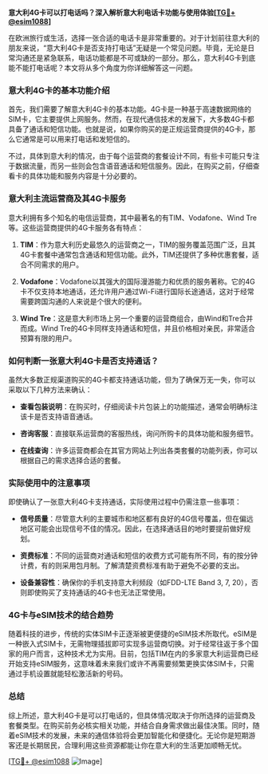 **意大利4G卡可以打电话吗？深入解析意大利电话卡功能与使用体验[[TG💪+ @esim1088](https://t.me/s/esim1088)]**

在欧洲旅行或生活，选择一张合适的电话卡是非常重要的。对于计划前往意大利的朋友来说，“意大利4G卡是否支持打电话”无疑是一个常见问题。毕竟，无论是日常沟通还是紧急联系，电话功能都是不可或缺的一部分。那么，意大利4G卡到底能不能打电话呢？本文将从多个角度为你详细解答这一问题。

### 意大利4G卡的基本功能介绍

首先，我们需要了解意大利4G卡的基本功能。4G卡是一种基于高速数据网络的SIM卡，它主要提供上网服务。然而，在现代通信技术的发展下，大多数4G卡都具备了通话和短信功能。也就是说，如果你购买的是正规运营商提供的4G卡，那么它通常是可以用来打电话和发短信的。

不过，具体到意大利的情况，由于每个运营商的套餐设计不同，有些卡可能只专注于数据流量，而另一些则会包含语音通话和短信服务。因此，在购买之前，仔细查看卡的具体功能和服务内容是十分必要的。

### 意大利主流运营商及其4G卡服务

意大利拥有多个知名的电信运营商，其中最著名的有TIM、Vodafone、Wind Tre等。这些运营商提供的4G卡服务各有特点：

1. **TIM**：作为意大利历史最悠久的运营商之一，TIM的服务覆盖范围广泛，且其4G卡套餐中通常包含通话和短信功能。此外，TIM还提供了多种优惠套餐，适合不同需求的用户。
   
2. **Vodafone**：Vodafone以其强大的国际漫游能力和优质的服务著称。它的4G卡不仅支持本地通话，还允许用户通过Wi-Fi进行国际长途通话，这对于经常需要跨国沟通的人来说是个很大的便利。

3. **Wind Tre**：这是意大利市场上另一个重要的运营商组合，由Wind和Tre合并而成。Wind Tre的4G卡同样支持通话和短信，并且价格相对亲民，非常适合预算有限的用户。

### 如何判断一张意大利4G卡是否支持通话？

虽然大多数正规渠道购买的4G卡都支持通话功能，但为了确保万无一失，你可以采取以下几种方法来确认：

- **查看包装说明**：在购买时，仔细阅读卡片包装上的功能描述，通常会明确标注该卡是否支持语音通话。
  
- **咨询客服**：直接联系运营商的客服热线，询问所购卡的具体功能和服务细节。

- **在线查询**：许多运营商都会在其官方网站上列出各类套餐的功能列表，你可以根据自己的需求选择合适的套餐。

### 实际使用中的注意事项

即使确认了一张意大利4G卡支持通话，实际使用过程中仍需注意一些事项：

- **信号质量**：尽管意大利的主要城市和地区都有良好的4G信号覆盖，但在偏远地区可能会出现信号不佳的情况。因此，在选择通话目的地时要提前做好规划。

- **资费标准**：不同的运营商对通话和短信的收费方式可能有所不同，有的按分钟计费，有的则采用包月制。了解清楚资费标准有助于避免不必要的支出。

- **设备兼容性**：确保你的手机支持意大利频段（如FDD-LTE Band 3, 7, 20），否则即使购买了支持通话的4G卡也无法正常使用。

### 4G卡与eSIM技术的结合趋势

随着科技的进步，传统的实体SIM卡正逐渐被更便捷的eSIM技术所取代。eSIM是一种嵌入式SIM卡，无需物理插拔即可实现多运营商切换。对于经常往返于多个国家的用户而言，这种技术尤为实用。目前，包括TIM在内的多家意大利运营商已经开始支持eSIM服务，这意味着未来我们或许不再需要频繁更换实体SIM卡，只需通过手机设置就能轻松激活新的号码。

### 总结

综上所述，意大利4G卡是可以打电话的，但具体情况取决于你所选择的运营商及套餐类型。在购买前务必核实相关功能，并结合自身需求做出最佳决策。同时，随着eSIM技术的发展，未来的通信体验将会更加智能化和便捷化。无论你是短期游客还是长期居民，合理利用这些资源都能让你在意大利的生活更加顺畅无忧。

[[TG💪+ @esim1088](https://t.me/s/esim1088) ![Image](https://i.postimg.cc/4NQfJmqS/Snipaste-2025-05-13-00-14-12.png)]